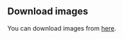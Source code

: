 ## Download images

You can download images from [here](https://drive.google.com/uc?export=download&confirm=no_antivirus&id=15FAQWtAdgV-2dbptve98DGGsefvWAQ_o).





